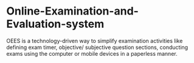 # Online-Examination-and-Evaluation-system
OEES is a technology-driven way to simplify          examination activities like defining exam timer, objective/ subjective question sections, conducting exams using the computer or mobile devices in a paperless manner.
